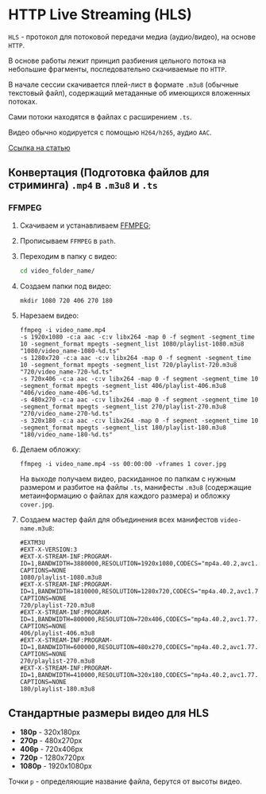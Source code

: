 # HTTP Live Streaming (HLS)

`HLS` - протокол для потоковой передачи медиа (аудио/видео), на основе `HTTP`.

В основе работы лежит принцип разбиения цельного потока на небольшие фрагменты, последовательно скачиваемые по `HTTP`.

В начале сессии скачивается плей-лист в формате `.m3u8` (обычные текстовый файл), содержащий метаданные об имеющихся вложенных потоках.

Сами потоки находятся в файлах с расширением `.ts`.

Видео обычно кодируется с помощью `H264/h265`, аудио `AAC`.

[Ссылка на статью](https://developer.apple.com/library/content/referencelibrary/GettingStarted/AboutHTTPLiveStreaming/about/about.html)


## Конвертация (Подготовка файлов для стриминга) `.mp4` в `.m3u8` и `.ts`

### FFMPEG

1. Скачиваем и устанавливаем [FFMPEG](http://www.ffmpeg.org/download.html);
2. Прописываем `FFMPEG` в `path`.
3. Переходим в папку с видео:

   ```bash
   cd video_folder_name/
   ```

4. Создаем папки под видео:

   ```
   mkdir 1080 720 406 270 180
   ```

5. Нарезаем видео:

   ```
   ffmpeg -i video_name.mp4
   -s 1920x1080 -c:a aac -c:v libx264 -map 0 -f segment -segment_time 10 -segment_format mpegts -segment_list 1080/playlist-1080.m3u8 "1080/video_name-1080-%d.ts"
   -s 1280x720 -c:a aac -c:v libx264 -map 0 -f segment -segment_time 10 -segment_format mpegts -segment_list 720/playlist-720.m3u8 "720/video_name-720-%d.ts"
   -s 720x406 -c:a aac -c:v libx264 -map 0 -f segment -segment_time 10 -segment_format mpegts -segment_list 406/playlist-406.m3u8 "406/video_name-406-%d.ts"
   -s 480x270 -c:a aac -c:v libx264 -map 0 -f segment -segment_time 10 -segment_format mpegts -segment_list 270/playlist-270.m3u8 "270/video_name-270-%d.ts"
   -s 320x180 -c:a aac -c:v libx264 -map 0 -f segment -segment_time 10 -segment_format mpegts -segment_list 180/playlist-180.m3u8 "180/video_name-180-%d.ts"
   ```

6. Делаем обложку:

   ```
   ffmpeg -i video_name.mp4 -ss 00:00:00 -vframes 1 cover.jpg
   ```

    На выходе получаем видео, раскиданное по папкам с нужным размером и разбитое на файлы `.ts`, манифесты `.m3u8` (содержащие метаинформацию о файлах для каждого размера) и обложку `cover.jpg`.

5. Создаем мастер файл для объединения всех манифестов `video-name.m3u8`:

   ```
   #EXTM3U
   #EXT-X-VERSION:3
   #EXT-X-STREAM-INF:PROGRAM-ID=1,BANDWIDTH=3880000,RESOLUTION=1920x1080,CODECS="mp4a.40.2,avc1.77.30",CLOSED-CAPTIONS=NONE
   1080/playlist-1080.m3u8
   #EXT-X-STREAM-INF:PROGRAM-ID=1,BANDWIDTH=1810000,RESOLUTION=1280x720,CODECS="mp4a.40.2,avc1.77.30",CLOSED-CAPTIONS=NONE
   720/playlist-720.m3u8
   #EXT-X-STREAM-INF:PROGRAM-ID=1,BANDWIDTH=800000,RESOLUTION=720x406,CODECS="mp4a.40.2,avc1.77.30",CLOSED-CAPTIONS=NONE
   406/playlist-406.m3u8
   #EXT-X-STREAM-INF:PROGRAM-ID=1,BANDWIDTH=600000,RESOLUTION=480x270,CODECS="mp4a.40.2,avc1.77.30",CLOSED-CAPTIONS=NONE
   270/playlist-270.m3u8
   #EXT-X-STREAM-INF:PROGRAM-ID=1,BANDWIDTH=410000,RESOLUTION=320x180,CODECS="mp4a.40.2,avc1.77.30",CLOSED-CAPTIONS=NONE
   180/playlist-180.m3u8
   ```

## Стандартные размеры видео для HLS

* **180p** - 320x180px
* **270p** - 480x270px
* **406p** - 720x406px
* **720p** - 1280x720px
* **1080p** - 1920x1080px

Точки `p` - определяющие название файла, берутся от высоты видео.
